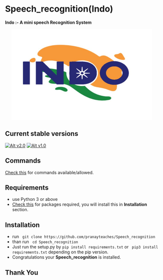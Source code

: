 # Speech_recognition(Indo)
**Indo :- A mini speech Recognition System**
<p align="center">
  <img width="460" height="300" src="/Image/logo.jpg">
</p>

## Current stable versions
[![Alt v2.0](https://img.shields.io/badge/release--2.0-ok-green.svg)](https://github.com/pranayteaches/Speech_recognition/releases/tag/2.0)  [![Alt v1.0](https://img.shields.io/badge/release--1.0-ok-green.svg)](https://github.com/pranayteaches/Speech_recognition/releases/tag/1.0) 

## Commands
[Check this](https://github.com/pranayteaches/Speech_recognition/blob/master/commands.md) for commands available/allowed.

## Requirements
* use Python 3 or above
* [Check this](https://github.com/pranayteaches/Speech_recognition/blob/master/requirements.txt) for packages required, you will install this in **Installation** section.

## Installation
* run ``` git clone https://github.com/pranayteaches/Speech_recognition```
* than run ``` cd Speech_recognition```
* Just run the setup.py by ``` pip install requirements.txt ``` or ``` pip3 install requirements.txt``` depending on the pip version.
* Congratulations your **Speech_recognition** is installed.
## Thank You



